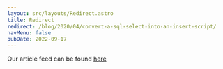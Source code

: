 ```yaml
---
layout: src/layouts/Redirect.astro
title: Redirect
redirect: /blog/2020/04/convert-a-sql-select-into-an-insert-script/
navMenu: false
pubDate: 2022-09-17
---
```

<div>
Our article feed can be found <a href="/blog/2020/04/convert-a-sql-select-into-an-insert-script/">here</a>
</div>
